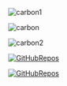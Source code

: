 ![carbon1](https://github.com/SadharanLadkaIsBack/SadharanLadkaIsBack/assets/133076612/4137e40b-f52f-458a-9e87-73013312b174)




![carbon](https://github.com/SadharanLadkaIsBack/SadharanLadkaIsBack/assets/133076612/8d8c14d2-09d9-4497-a5cd-8f1fc086a170)



![carbon2](https://github.com/SadharanLadkaIsBack/SadharanLadkaIsBack/assets/133076612/295a4be0-4e89-4732-9e63-a13cf5674133)



[![GitHubRepos](https://github.com/SadharanLadkaIsBack/SadharanLadkaIsBack/assets/133076612/6c7c668d-1d66-46be-a7c3-73168f6b0a74)](https://github.com/SadharanLadkaIsBack/minecraft.cpp)


[![GitHubRepos](https://github.com/SadharanLadkaIsBack/SadharanLadkaIsBack/assets/133076612/e904bd05-8de6-4faf-9e0d-a6f60cc6f44c)](https://github.com/SadharanLadkaIsBack/ml.c)
